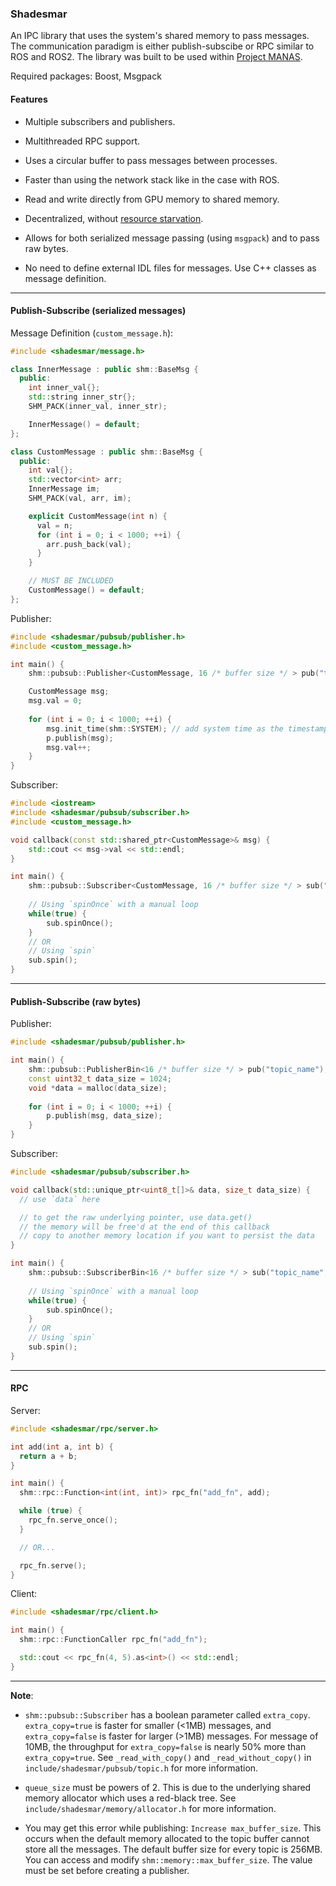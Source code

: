 ### Shadesmar

An IPC library that uses the system's shared memory to pass messages. 
The communication paradigm is either publish-subscibe or RPC similar to ROS and ROS2.
The library was built to be used within [Project MANAS](www.projectmanas.in).

Required packages: Boost, Msgpack


#### Features

* Multiple subscribers and publishers.

* Multithreaded RPC support.

* Uses a circular buffer to pass messages between processes.

* Faster than using the network stack like in the case with ROS.

* Read and write directly from GPU memory to shared memory.

* Decentralized, without [resource starvation](https://squadrick.github.io/journal/ipc-locks.html).

* Allows for both serialized message passing (using `msgpack`) and to 
pass raw bytes.

* No need to define external IDL files for messages. Use C++ classes as
message definition.

---

#### Publish-Subscribe (serialized messages)

Message Definition (`custom_message.h`):
```c++
#include <shadesmar/message.h>

class InnerMessage : public shm::BaseMsg {
  public:
    int inner_val{};
    std::string inner_str{};
    SHM_PACK(inner_val, inner_str);

    InnerMessage() = default;
};

class CustomMessage : public shm::BaseMsg {
  public:
    int val{};
    std::vector<int> arr;
    InnerMessage im;
    SHM_PACK(val, arr, im);

    explicit CustomMessage(int n) {
      val = n;
      for (int i = 0; i < 1000; ++i) {
        arr.push_back(val);
      }
    }

    // MUST BE INCLUDED
    CustomMessage() = default;
};
```

Publisher:
```c++
#include <shadesmar/pubsub/publisher.h>
#include <custom_message.h>

int main() {
    shm::pubsub::Publisher<CustomMessage, 16 /* buffer size */ > pub("topic_name");

    CustomMessage msg;
    msg.val = 0;
    
    for (int i = 0; i < 1000; ++i) {
        msg.init_time(shm::SYSTEM); // add system time as the timestamp
        p.publish(msg);
        msg.val++;
    }
}   
```

Subscriber:
```c++
#include <iostream>
#include <shadesmar/pubsub/subscriber.h>
#include <custom_message.h>

void callback(const std::shared_ptr<CustomMessage>& msg) {
    std::cout << msg->val << std::endl;
}

int main() {
    shm::pubsub::Subscriber<CustomMessage, 16 /* buffer size */ > sub("topic_name", callback);
    
    // Using `spinOnce` with a manual loop
    while(true) {
        sub.spinOnce();
    }
    // OR
    // Using `spin`
    sub.spin();
}
```

---

#### Publish-Subscribe (raw bytes)

Publisher:
```c++
#include <shadesmar/pubsub/publisher.h>

int main() {
    shm::pubsub::PublisherBin<16 /* buffer size */ > pub("topic_name");
    const uint32_t data_size = 1024;
    void *data = malloc(data_size);
    
    for (int i = 0; i < 1000; ++i) {
        p.publish(msg, data_size);
    }
}  
```

Subscriber:
```c++
#include <shadesmar/pubsub/subscriber.h>

void callback(std::unique_ptr<uint8_t[]>& data, size_t data_size) {
  // use `data` here

  // to get the raw underlying pointer, use data.get()
  // the memory will be free'd at the end of this callback
  // copy to another memory location if you want to persist the data
}

int main() {
    shm::pubsub::SubscriberBin<16 /* buffer size */ > sub("topic_name", callback);
    
    // Using `spinOnce` with a manual loop
    while(true) {
        sub.spinOnce();
    }
    // OR
    // Using `spin`
    sub.spin();
}
```

---

#### RPC

Server:
```c++
#include <shadesmar/rpc/server.h>

int add(int a, int b) {
  return a + b;
}

int main() {
  shm::rpc::Function<int(int, int)> rpc_fn("add_fn", add);

  while (true) {
    rpc_fn.serve_once();
  }

  // OR...

  rpc_fn.serve();
}
```

Client:
```c++
#include <shadesmar/rpc/client.h>

int main() {
  shm::rpc::FunctionCaller rpc_fn("add_fn");

  std::cout << rpc_fn(4, 5).as<int>() << std::endl;
}
```

---

**Note**: 

* `shm::pubsub::Subscriber` has a boolean parameter called `extra_copy`. `extra_copy=true` is faster for smaller (<1MB) messages, and `extra_copy=false` is faster for larger (>1MB) messages. For message of 10MB, the throughput for `extra_copy=false` is nearly 50% more than `extra_copy=true`. See `_read_with_copy()` and `_read_without_copy()` in `include/shadesmar/pubsub/topic.h` for more information.

* `queue_size` must be powers of 2. This is due to the underlying shared memory allocator which uses a red-black tree. See `include/shadesmar/memory/allocator.h` for more information.

* You may get this error while publishing: `Increase max_buffer_size`. This occurs when the default memory allocated to the topic buffer cannot store all the messages. The default buffer size for every topic is 256MB. You can access and modify `shm::memory::max_buffer_size`. The value must be set before creating a publisher.
